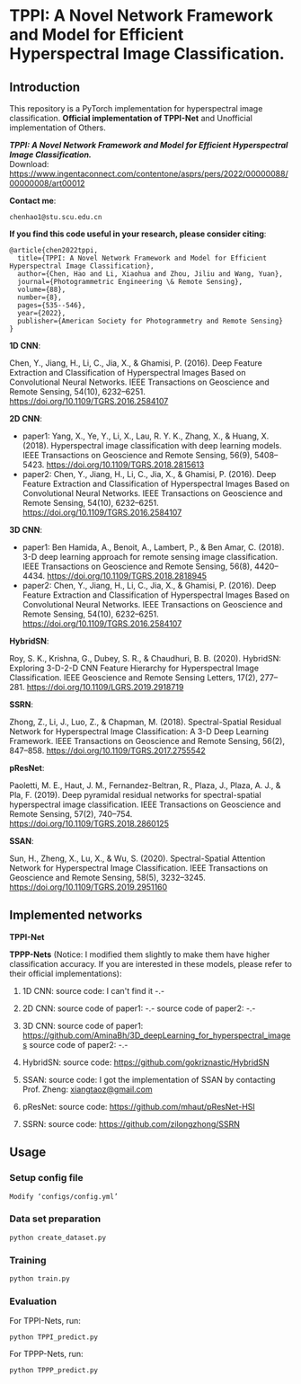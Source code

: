# TPPI: A Novel Network Framework and Model for Efficient Hyperspectral Image Classification.
## Introduction
This repository is a PyTorch implementation for hyperspectral image classification. **Official implementation of TPPI-Net** and Unofficial implementation of Others.

***TPPI: A Novel Network Framework and Model for Efficient Hyperspectral Image Classification.***  
Download: https://www.ingentaconnect.com/contentone/asprs/pers/2022/00000088/00000008/art00012

**Contact me**: 
```
chenhao1@stu.scu.edu.cn
```

**If you find this code useful in your research, please consider citing**:

```
@article{chen2022tppi,
  title={TPPI: A Novel Network Framework and Model for Efficient Hyperspectral Image Classification},
  author={Chen, Hao and Li, Xiaohua and Zhou, Jiliu and Wang, Yuan},
  journal={Photogrammetric Engineering \& Remote Sensing},
  volume={88},
  number={8},
  pages={535--546},
  year={2022},
  publisher={American Society for Photogrammetry and Remote Sensing}
}
```

**1D CNN**:

Chen, Y., Jiang, H., Li, C., Jia, X., & Ghamisi, P. (2016). Deep Feature Extraction and Classification of Hyperspectral Images Based on Convolutional Neural Networks. IEEE Transactions on Geoscience and Remote Sensing, 54(10), 6232–6251. https://doi.org/10.1109/TGRS.2016.2584107

**2D CNN**:

   * paper1: Yang, X., Ye, Y., Li, X., Lau, R. Y. K., Zhang, X., & Huang, X. (2018). Hyperspectral image classification with deep learning models. IEEE Transactions on Geoscience and Remote Sensing, 56(9), 5408–5423. https://doi.org/10.1109/TGRS.2018.2815613
   * paper2: Chen, Y., Jiang, H., Li, C., Jia, X., & Ghamisi, P. (2016). Deep Feature Extraction and Classification of Hyperspectral Images Based on Convolutional Neural Networks. IEEE Transactions on Geoscience and Remote Sensing, 54(10), 6232–6251. https://doi.org/10.1109/TGRS.2016.2584107

**3D CNN**:

   * paper1: Ben Hamida, A., Benoit, A., Lambert, P., & Ben Amar, C. (2018). 3-D deep learning approach for remote sensing image classification. IEEE Transactions on Geoscience and Remote Sensing, 56(8), 4420–4434. https://doi.org/10.1109/TGRS.2018.2818945
   * paper2: Chen, Y., Jiang, H., Li, C., Jia, X., & Ghamisi, P. (2016). Deep Feature Extraction and Classification of Hyperspectral Images Based on Convolutional Neural Networks. IEEE Transactions on Geoscience and Remote Sensing, 54(10), 6232–6251. https://doi.org/10.1109/TGRS.2016.2584107

**HybridSN**:

Roy, S. K., Krishna, G., Dubey, S. R., & Chaudhuri, B. B. (2020). HybridSN: Exploring 3-D-2-D CNN Feature Hierarchy for Hyperspectral Image Classification. IEEE Geoscience and Remote Sensing Letters, 17(2), 277–281. https://doi.org/10.1109/LGRS.2019.2918719

**SSRN**:

Zhong, Z., Li, J., Luo, Z., & Chapman, M. (2018). Spectral-Spatial Residual Network for Hyperspectral Image Classification: A 3-D Deep Learning Framework. IEEE Transactions on Geoscience and Remote Sensing, 56(2), 847–858. https://doi.org/10.1109/TGRS.2017.2755542

**pResNet**:

Paoletti, M. E., Haut, J. M., Fernandez-Beltran, R., Plaza, J., Plaza, A. J., & Pla, F. (2019). Deep pyramidal residual networks for spectral-spatial hyperspectral image classification. IEEE Transactions on Geoscience and Remote Sensing, 57(2), 740–754. https://doi.org/10.1109/TGRS.2018.2860125

**SSAN**:

Sun, H., Zheng, X., Lu, X., & Wu, S. (2020). Spectral-Spatial Attention Network for Hyperspectral Image Classification. IEEE Transactions on Geoscience and Remote Sensing, 58(5), 3232–3245. https://doi.org/10.1109/TGRS.2019.2951160


## Implemented networks

**TPPI-Net**

**TPPP-Nets** 
(Notice: I modified them slightly to make them have higher classification accuracy. If you are interested in these models, please refer to their official implementations):

1. 1D CNN:
   source code: I can't find it -.- 
      
2. 2D CNN:
   source code of paper1: -.-
   source code of paper2: -.-
 
3. 3D CNN:
   source code of paper1: https://github.com/AminaBh/3D_deepLearning_for_hyperspectral_images
   source code of paper2: -.-
   
4. HybridSN: 
   source code: https://github.com/gokriznastic/HybridSN
      
5. SSAN: 
   source code: I got the implementation of SSAN by contacting Prof. Zheng: xiangtaoz@gmail.com 
      
6. pResNet:
   source code: https://github.com/mhaut/pResNet-HSI
      
7. SSRN:
   source code: https://github.com/zilongzhong/SSRN
      
## Usage
### Setup config file
```
Modify ‘configs/config.yml’
```
### Data set preparation

```
python create_dataset.py
```

### Training

```
python train.py
```

### Evaluation
For TPPI-Nets, run: 
```
python TPPI_predict.py
```
For TPPP-Nets, run: 
```
python TPPP_predict.py
```


